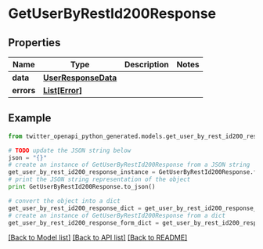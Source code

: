 # GetUserByRestId200Response


## Properties
Name | Type | Description | Notes
------------ | ------------- | ------------- | -------------
**data** | [**UserResponseData**](UserResponseData.md) |  | 
**errors** | [**List[Error]**](Error.md) |  | 

## Example

```python
from twitter_openapi_python_generated.models.get_user_by_rest_id200_response import GetUserByRestId200Response

# TODO update the JSON string below
json = "{}"
# create an instance of GetUserByRestId200Response from a JSON string
get_user_by_rest_id200_response_instance = GetUserByRestId200Response.from_json(json)
# print the JSON string representation of the object
print GetUserByRestId200Response.to_json()

# convert the object into a dict
get_user_by_rest_id200_response_dict = get_user_by_rest_id200_response_instance.to_dict()
# create an instance of GetUserByRestId200Response from a dict
get_user_by_rest_id200_response_form_dict = get_user_by_rest_id200_response.from_dict(get_user_by_rest_id200_response_dict)
```
[[Back to Model list]](../README.md#documentation-for-models) [[Back to API list]](../README.md#documentation-for-api-endpoints) [[Back to README]](../README.md)


